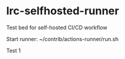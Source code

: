 # lrc-selfhosted-runner
Test bed for self-hosted CI/CD workflow

Start runner: ~/contrib/actions-runner/run.sh

Test 1

